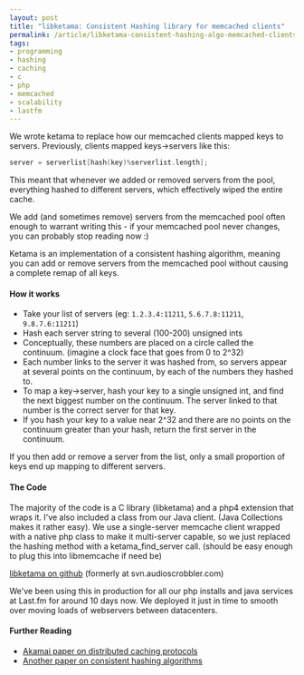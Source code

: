 ```yaml
--- 
layout: post
title: "libketama: Consistent Hashing library for memcached clients"
permalink: /article/libketama-consistent-hashing-algo-memcached-clients
tags: 
- programming
- hashing
- caching
- c
- php
- memcached
- scalability
- lastfm
---
```


We wrote ketama to replace how our memcached clients mapped keys to servers. Previously, clients mapped keys->servers like this:

```c
server = serverlist[hash(key)%serverlist.length];
```

This meant that whenever we added or removed servers from the pool, everything hashed to different servers, which effectively wiped the entire cache. 

We add (and sometimes remove) servers from the memcached pool often enough to warrant writing this - if your memcached pool never changes, you can probably stop reading now :)

Ketama is an implementation of a consistent hashing algorithm, meaning you can add or remove servers from the memcached pool without causing a complete remap of all keys.

#### How it works

* Take your list of servers (eg: <code>1.2.3.4:11211</code>, <code>5.6.7.8:11211</code>, <code>9.8.7.6:11211</code>)
* Hash each server string to several (100-200) unsigned ints
* Conceptually, these numbers are placed on a circle called the continuum. (imagine a clock face that goes from 0 to 2^32)
* Each number links to the server it was hashed from, so servers appear at several points on the continuum, by each of the numbers they hashed to.
* To map a key->server, hash your key to a single unsigned int, and find the next biggest number on the continuum. The server linked to that number is the correct server for that key.
* If you hash your key to a value near 2^32 and there are no points on the continuum greater than your hash, return the first server in the continuum.

If you then add or remove a server from the list, only a small proportion of keys end up mapping to different servers.

#### The Code

The majority of the code is a C library (libketama) and a php4 extension that wraps it. I've also included a class from our Java client. (Java Collections makes it rather easy).
We use a single-server memcache client wrapped with a native php class to make it multi-server capable, so we just replaced the hashing method with a ketama_find_server call. (should be easy enough to plug this into libmemcache if need be)

[libketama on github](https://github.com/RJ/ketama) (formerly at
svn.audioscrobbler.com)

We've been using this in production for all our php installs and java services at Last.fm for around 10 days now. We deployed it just in time to smooth over moving loads of webservers between datacenters.

#### Further Reading

* [Akamai paper on distributed caching protocols](http://www.akamai.com/dl/technical_publications/ConsistenHashingandRandomTreesDistributedCachingprotocolsforrelievingHotSpotsontheworldwideweb.pdf)
* [Another paper on consistent hashing algorithms](http://www8.org/w8-papers/2a-webserver/caching/paper2.html)
